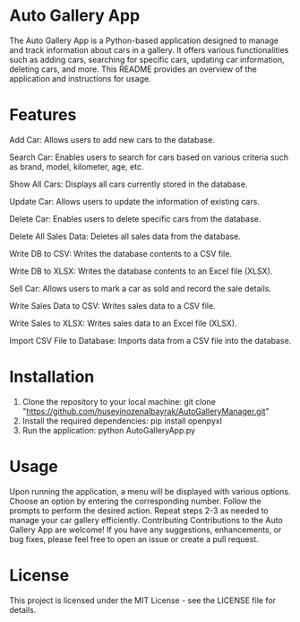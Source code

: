 # Auto Gallery App
The Auto Gallery App is a Python-based application designed to manage and track information about cars in a gallery. It offers various functionalities such as adding cars, searching for specific cars, updating car information, deleting cars, and more. This README provides an overview of the application and instructions for usage.

# Features
Add Car: Allows users to add new cars to the database.

Search Car: Enables users to search for cars based on various criteria such as brand, model, kilometer, age, etc.

Show All Cars: Displays all cars currently stored in the database.

Update Car: Allows users to update the information of existing cars.

Delete Car: Enables users to delete specific cars from the database.

Delete All Sales Data: Deletes all sales data from the database.

Write DB to CSV: Writes the database contents to a CSV file.

Write DB to XLSX: Writes the database contents to an Excel file (XLSX).

Sell Car: Allows users to mark a car as sold and record the sale details.

Write Sales Data to CSV: Writes sales data to a CSV file.

Write Sales to XLSX: Writes sales data to an Excel file (XLSX).

Import CSV File to Database: Imports data from a CSV file into the database.

# Installation
1. Clone the repository to your local machine:
git clone "https://github.com/huseyinozenalbayrak/AutoGalleryManager.git"
2. Install the required dependencies:
pip install openpyxl
3. Run the application:
python AutoGalleryApp.py

# Usage
Upon running the application, a menu will be displayed with various options.
Choose an option by entering the corresponding number.
Follow the prompts to perform the desired action.
Repeat steps 2-3 as needed to manage your car gallery efficiently.
Contributing
Contributions to the Auto Gallery App are welcome! If you have any suggestions, enhancements, or bug fixes, please feel free to open an issue or create a pull request.

# License
This project is licensed under the MIT License - see the LICENSE file for details.
